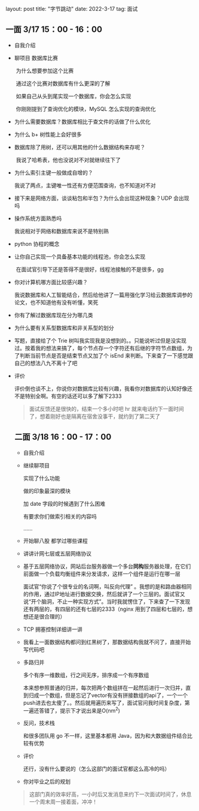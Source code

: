 layout: post
title: "字节跳动"
date: 2022-3-17
tag: 面试





## 一面 3/17 15：00 - 16：00

* 自我介绍

* 聊项目 数据库比赛

    ​	为什么想要参加这个比赛

    ​	通过这个比赛对数据库有什么更深的了解

    ​	如果自己从头到尾实现一个数据库，你会怎么实现

    ​	你刚刚提到了查询优化的模块，MySQL 怎么实现的查询优化

* 为什么需要数据库？数据库相比于查文件的话做了什么优化

* 为什么 b+ 树性能上会好很多

* 数据库除了用树，还可以用其他的什么数据结构来存呢？

   ​    我说了哈希表，他也没说对不对就继续往下了

* 为什么索引主键一般做成自增的？

    我说了两点，主键唯一性还有方便范围查询，也不知道对不对

* 接下来是网络方面，谈谈粘包和半包？为什么会出现这种现象？UDP 会出现吗

* 操作系统方面熟悉吗

    我说相对于网络和数据库来说不是特别熟

* python 协程的概念

* 让你自己实现一个具备基本功能的线程池，你会怎么实现

    ​    在面试官引导下还是答得不是很好，线程池接触的不是很多，gg

* 你对计算机哪方面比较感兴趣？

    ​     我说数据库和人工智能结合，然后给他讲了一篇用强化学习给云数据库调参的论文，也不知道他有没有听懂，笑死

* 你有了解过数据库现在分为哪几类

* 为什么要有关系型数据库和非关系型的划分

* 写题，直接给了个 Trie 树叫我实现我是没想到的。。只能说听过但是没实现过。按着我的想法来搞了，每个节点存一个字符还有后继的字符节点数组，为了判断当前节点是否是结束节点又加了个 isEnd 来判断。下来查了一下感觉跟自己的想法八九不离十了吧

* 评价

    评价倒也谈不上，你说你对数据库比较有兴趣，我看你对数据库的认知好像还不是特别全啊。有空的话还可以多了解下2333

    

    > 面试反馈还是很快的，结束一个多小时吧 hr 就来电话约下一面时间了，想着刚好也是隔离在宿舍没事干，就约到了第二天了

    

    ## 二面 3/18 16：00 - 17：00

    * 自我介绍

    * 继续聊项目 

         实现了什么功能

         做的印象最深的模块

         加 date 字段的时候遇到了什么困难
    
         有要求你们做索引相关的内容吗
    
         ......
    
    * 开始聊八股  都学过哪些课程
    
    * 讲讲计网七层或五层网络协议
    
    * 基于五层网络协议，网站后台服务器做一个多台**同构**服务器处理，在它们前面做一个负载均衡组件来分发请求，这样一个组件是运行在哪一层
    
         面试官“你说了个很专业的名词啊，叫反向代理” 。我想的是和路由器相同的作用，通过IP地址进行数据交换，然后就讲了一个三层的。面试官又说“开个脑洞，不止一种实现方式”。当时我就愣住了，下来查了一下发现还有两层的，有四层的还有七层的2333（nginx 用到了四层和七层的，想想还是很合理的）
    
    * TCP 拥塞控制详细讲一讲
    
    * 我看上一面数据结构都问到红黑树了，那数据结构我就不问了，直接开始写代码吧
    
    * 多路归并
    
        多个有序一维数组，行之间无序，排序成一个有序数组
    
        本来想参照普通的归并，每次把两个数组拼在一起然后进行一次归并，直到归成一个数组，但是忘记了vector有没有拼接数组的api了，一个一个push进去也太傻了。。然后就用遍历来写了，面试官问我时间复杂度，第一遍还答错了，提示下才说出来是O(nm<sup>2</sup>)
    
    * 反问，技术栈
    
        和很多团队用 go 不一样，这里基本都用 Java，因为和大数据组件结合比较有优势
    
    * 评价
    
        还行，没有什么要说的（怎么这部门的面试官都这么高冷的吗）
    
    * 你对毕业之后的规划
    
    > 这部门真的效率好高，一小时后又发消息来约下一次面试时间了，休息一个周末周一接着面，冲冲！
    
    
    
    
    
    
    
    